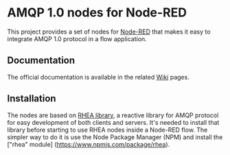 # AMQP 1.0 nodes for Node-RED

This project provides a set of nodes for [Node-RED](http://nodered.org/) that makes it easy to integrate AMQP 1.0 protocol in a flow application.

## Documentation

The official documentation is available in the related [Wiki](https://github.com/ppatierno/rhea-node/wiki) pages.

## Installation

The nodes are based on [RHEA library](https://github.com/grs/rhea), a reactive library for AMQP protocol for easy development of both clients and servers. It's needed to install that library before starting to use RHEA nodes inside a Node-RED flow. The simpler way to do it is use the Node Package Manager (NPM) and install the ["rhea" module] (https://www.npmjs.com/package/rhea).
